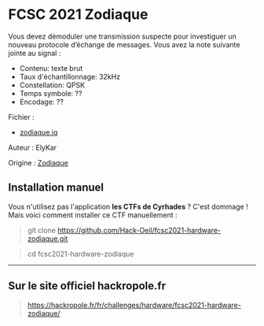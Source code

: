# FCSC 2021 Zodiaque

Vous devez démoduler une transmission suspecte pour investiguer un nouveau protocole d’échange de messages. Vous avez la note suivante jointe au signal :

- Contenu: texte brut
- Taux d'échantillonnage: 32kHz
- Constellation: QPSK
- Temps symbole: ??
- Encodage: ??


Fichier : 
- [zodiaque.iq](zodiaque.iq)

Auteur : ElyKar

Origine : [Zodiaque](https://hackropole.fr/fr/challenges/hardware/fcsc2021-hardware-zodiaque/)




## Installation manuel
Vous n'utilisez pas l'application **les CTFs de Cyrhades** ? C'est dommage !
Mais voici comment installer ce CTF manuellement :

> git clone https://github.com/Hack-Oeil/fcsc2021-hardware-zodiaque.git

> cd fcsc2021-hardware-zodiaque


-----------

## Sur le site officiel hackropole.fr
> https://hackropole.fr/fr/challenges/hardware/fcsc2021-hardware-zodiaque/